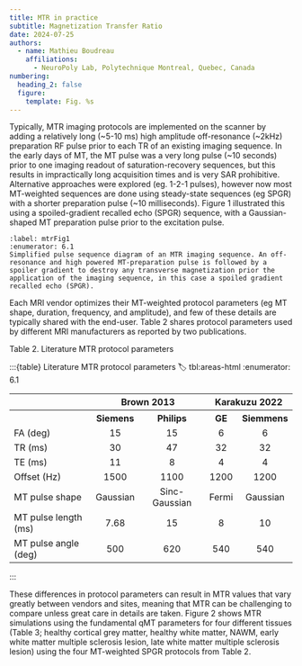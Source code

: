 ```yaml
---
title: MTR in practice
subtitle: Magnetization Transfer Ratio
date: 2024-07-25
authors:
  - name: Mathieu Boudreau
    affiliations:
      - NeuroPoly Lab, Polytechnique Montreal, Quebec, Canada
numbering:
  heading_2: false
  figure:
    template: Fig. %s
---
```


Typically, MTR imaging protocols are implemented on the scanner by adding a relatively long (~5-10 ms) high amplitude off-resonance (~2kHz) preparation RF pulse prior to each TR of an existing imaging sequence. In the early days of MT, the MT pulse was a very long pulse (~10 seconds) prior to one imaging readout of saturation-recovery sequences, but this results in impractically long acquisition times and is very SAR prohibitive. Alternative approaches were explored (eg. 1-2-1 pulses), however now most MT-weighted sequences are done using steady-state sequences (eg SPGR) with a shorter preparation pulse (~10 milliseconds). Figure 1 illustrated this using a spoiled-gradient recalled echo (SPGR) sequence, with a Gaussian-shaped MT preparation pulse prior to the excitation pulse.

```{figure} img/sequence.png
:label: mtrFig1
:enumerator: 6.1  
Simplified pulse sequence diagram of an MTR imaging sequence. An off-resonance and high powered MT-preparation pulse is followed by a spoiler gradient to destroy any transverse magnetization prior the application of the imaging sequence, in this case a spoiled gradient recalled echo (SPGR).
```

Each MRI vendor optimizes their MT-weighted protocol parameters (eg MT shape, duration, frequency, and amplitude), and few of these details are typically shared with the end-user. Table 2 shares protocol parameters used by different MRI manufacturers as reported by two publications.

Table 2. Literature MTR protocol parameters


:::{table} Literature MTR protocol parameters
:label: tbl:areas-html
:enumerator: 6.1  

<table>
   <tr>
      <th colspan="1" align="center"></th>
      <th colspan="2" align="center">Brown 2013</th>
      <th colspan="2" align="center">Karakuzu 2022</th>
   </tr>
   <tr>
      <th colspan="1" align="center"></th>
      <th colspan="1" align="center">Siemens</th>
      <th colspan="1" align="center">Philips</th>
      <th colspan="1" align="center">GE</th>
      <th colspan="1" align="center">Siemmens</th>
   </tr>
   <tr>
      <td th colspan="1" align="left"><bold>FA (deg)</bold></td>
      <td th colspan="1" align="center">15</td>
      <td th colspan="1" align="center">15</td>
      <td th colspan="1" align="center">6</td>
      <td th colspan="1" align="center">6</td>
   </tr>
   <tr>
      <td th colspan="1" align="left"><bold>TR (ms)</bold></td>
      <td th colspan="1" align="center">30</td>
      <td th colspan="1" align="center">47</td>
      <td th colspan="1" align="center">32</td>
      <td th colspan="1" align="center">32</td>
   </tr>
   <tr>
      <td th colspan="1" align="left"><bold>TE (ms)</bold></td>
      <td th colspan="1" align="center">11</td>
      <td th colspan="1" align="center">8</td>
      <td th colspan="1" align="center">4</td>
      <td th colspan="1" align="center">4</td>
   </tr>
   <tr>
      <td th colspan="1" align="left"><bold>Offset (Hz)</bold></td>
      <td th colspan="1" align="center">1500</td>
      <td th colspan="1" align="center">1100</td>
      <td th colspan="1" align="center">1200</td>
      <td th colspan="1" align="center">1200</td>
   </tr>
   <tr>
      <td th colspan="1" align="left"><bold>MT pulse shape</bold></td>
      <td th colspan="1" align="center">Gaussian</td>
      <td th colspan="1" align="center">Sinc-Gaussian</td>
      <td th colspan="1" align="center">Fermi</td>
      <td th colspan="1" align="center">Gaussian</td>
   </tr>
   <tr>
      <td th colspan="1" align="left"><bold>MT pulse length (ms)</bold></td>
      <td th colspan="1" align="center">7.68</td>
      <td th colspan="1" align="center">15</td>
      <td th colspan="1" align="center">8</td>
      <td th colspan="1" align="center">10</td>
   </tr>
   <tr>
      <td th colspan="1" align="left"><bold>MT pulse angle (deg)</bold></td>
      <td th colspan="1" align="center">500</td>
      <td th colspan="1" align="center">620</td>
      <td th colspan="1" align="center">540</td>
      <td th colspan="1" align="center">540</td>
   </tr>
</table>
:::

These differences in protocol parameters can result in MTR values that vary greatly between vendors and sites, meaning that MTR can be challenging to compare unless great care in details are taken. Figure 2 shows MTR simulations using the fundamental qMT parameters for four different tissues (Table 3; healthy cortical grey matter, healthy white matter, NAWM, early white matter multiple sclerosis lesion, late white matter multiple sclerosis lesion) using the four MT-weighted SPGR protocols from Table 2.